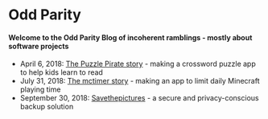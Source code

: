 # Odd Parity

#### Welcome to the Odd Parity Blog of incoherent ramblings - mostly about software projects

* April 6, 2018: [The Puzzle Pirate story](articles/1.md) - making a crossword puzzle app to help kids learn to read
* July 31, 2018: [The mctimer story](articles/2.md) - making an app to limit daily Minecraft playing time
* September 30, 2018: [Savethepictures](articles/3.md) - a secure and privacy-conscious backup solution
